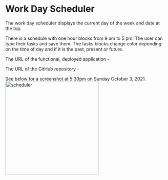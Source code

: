 # Work Day Scheduler

The work day scheduler displays the current day of the week and date at the top.

There is a schedule with one hour blocks from 9 am to 5 pm. The user can type their tasks and save them.
The tasks blocks change color depending on the time of day and if it is the past, present or future.

The URL of the functional, deployed application -

The URL of the GitHub repository - 

See below for a screenshot at 5:30pm on Sunday October 3, 2021.
<img width="292" alt="scheduler" src="https://user-images.githubusercontent.com/89113028/135772071-e982b110-f10c-4635-a69a-8283f0ca3c40.PNG">

